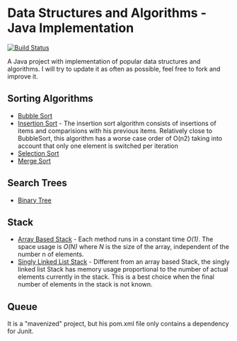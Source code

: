# Data Structures and Algorithms - Java Implementation

[![Build Status](https://travis-ci.org/rafaelcfreire/java_algorithms.png)](https://travis-ci.org/rafaelcfreire/java_algorithms)

A Java project with implementation of popular data structures and algorithms. I will try to update it as often as possible, feel free to fork and improve it.

## Sorting Algorithms
* [Bubble Sort](https://en.wikipedia.org/wiki/Bubble_sort)
* [Insertion Sort](https://en.wikipedia.org/wiki/Insertion_sort) - The insertion sort algorithm consists of insertions of items and comparisions with his previous items. Relatively close to BubbleSort, this algorithm has a worse case order of O(n2) taking into account that only one element is switched per iteration
* [Selection Sort](https://en.wikipedia.org/wiki/Selection_sort)
* [Merge Sort](https://www.youtube.com/watch?v=GCae1WNvnZM)

## Search Trees
* [Binary Tree](https://en.wikipedia.org/wiki/Binary_tree) 

## Stack
* [Array Based Stack](https://en.wikipedia.org/wiki/Stack_(abstract_data_type)#Array) - Each method runs in a constant time <i>O(1)</i>. The space usage is <i>O(N)</i> where <i>N</i> is the size of the array, independent of the number n of elements.
* [Singly Linked List Stack](https://en.wikipedia.org/wiki/Stack_(abstract_data_type)#Linked_list) - Different from an array based Stack, the singly linked list Stack has memory usage proportional to the number of actual elements currently in the stack. This is a best choice when the final number of elements in the stack is not known.

## Queue

It is a "mavenized" project, but his pom.xml file only contains a dependency for Junit. 
